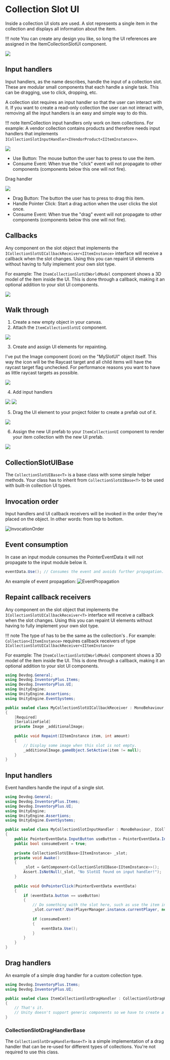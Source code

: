 # Collection Slot UI

Inside a collection UI slots are used. A slot represents a single item in the collection and displays all information about the item.

!!! note
	You can create any design you like, so long the UI references are assigned in the ItemCollectionSlotUI component.

![](Assets/ItemCollectionSlotUI.png)

## Input handlers

Input handlers, as the name describes, handle the input of a collection slot. These are modular small components that each handle a single task. This can be dragging, use to click, dropping, etc.

A collection slot requires an input handler so that the user can interact with it. If you want to create a read-only collection the user can not interact with, removing all the input handlers is an easy and simple way to do this.

!!! note
	ItemCollection input handlers only work on item collections. For example: A vendor collection contains products and therefore needs input handlers that implements `ICollectionSlotInputHandler<IVendorProduct<IItemInstance>>`.

![](Assets/ItemCollectionSlotUIInputHandler.png)

- Use Button: The mouse button the user has to press to use the item.
- Consume Event: When true the "click" event will not propagate to other components (components below this one will not fire).

Drag handler

![](Assets/ItemCollectionSlotUIDragHandler.png)

- Drag Button: The button the user has to press to drag this item.
- Handle Pointer Click: Start a drag action when the user clicks the slot once.
- Consume Event: When true the "drag" event will not propagate to other components (components below this one will not fire).

## Callbacks

Any component on the slot object that implements the `ICollectionSlotUICallbackReceiver<IItemInstance>` interface will receive a callback when the slot changes. Using this you can repaint UI elements without having to fully implement your own slot type.

For example: The `ItemCollectionSlotUIWorldModel` component shows a 3D model of the item inside the UI. This is done through a callback, making it an optional addition to your slot UI components.

![](Assets/ItemCollectionUIWorldModel.png)

## Walk through

1. Create a new empty object in your canvas.
2. Attach the `ItemCollectionSlotUI` component.

![](Assets/ItemCollectionSlotUIStep1.png)

3. Create and assign UI elements for repainting.

I've put the Image component (icon) on the "MySlotUI" object itself. This way the icon will be the Raycast target and all child items will have the raycast target flag unchecked. For performance reasons you want to have as little raycast targets as possible.

![](Assets/ItemCollectionSlotUIStep2.png)

4. Add input handlers

![](Assets/ItemCollectionSlotUIInputHandler.png)
![](Assets/ItemCollectionSlotUIDragHandler.png)

5. Drag the UI element to your project folder to create a prefab out of it.

![](Assets/ItemCollectionSlotUIStep3.png)

6. Assign the new UI prefab to your `ItemCollectionUI` component to render your item collection with the new UI prefab.

![](Assets/ItemCollectionSlotUIStep4.png)

## CollectionSlotUIBase<T>

The `CollectionSlotUIBase<T>` is a base class with some simple helper methods. Your class has to inherit from `CollectionSlotUIBase<T>` to be used with built-in collection UI types.

## Invocation order

Input handlers and UI callback receivers will be invoked in the order they're placed on the object. In other words: from top to bottom.

![InvocationOrder](Assets/InvocationOrder.png)

## Event consumption

In case an input module consumes the PointerEventData it will not propagate to the input module below it.

```csharp
eventData.Use(); // Consumes the event and avoids further propagation.
```

An example of event propagation:
![EventPropagation](Assets/EventPropagation.png)

## Repaint callback receivers

Any component on the slot object that implements the `ICollectionSlotUICallbackReceiver<T>` interface will receive a callback when the slot changes. Using this you can repaint UI elements without having to fully implement your own slot type.

!!! note
	The type of <T> has to be the same as the collection's <T>. For example: `Collection<IItemInstance>` requires callback receivers of type `ICollectionSlotUICallbackReceiver<IItemInstance>`

For example: The `ItemCollectionSlotUIWorldModel` component shows a 3D model of the item inside the UI. This is done through a callback, making it an optional addition to your slot UI components.

```csharp
using Devdog.General;
using Devdog.InventoryPlus.Items;
using Devdog.InventoryPlus.UI;
using UnityEngine;
using UnityEngine.Assertions;
using UnityEngine.EventSystems;

public sealed class MyCollectionSlotUICallbackReceiver : MonoBehaviour, ICollectionSlotUICallbackReceiver<IItemInstance>
{
	[Required]
	[SerializeField]
	private Image _additionalImage;
	
	public void Repaint(IItemInstance item, int amount)
	{
		// Display some image when this slot is not empty.
		_additionalImage.gameObject.SetActive(item != null);
	}
}
```

## Input handlers

Event handlers handle the input of a single slot.

```csharp
using Devdog.General;
using Devdog.InventoryPlus.Items;
using Devdog.InventoryPlus.UI;
using UnityEngine;
using UnityEngine.Assertions;
using UnityEngine.EventSystems;

public sealed class MyCollectionSlotInputHandler : MonoBehaviour, ICollectionSlotInputHandler<IItemInstance>, IPointerClickHandler
{
	public PointerEventData.InputButton useButton = PointerEventData.InputButton.Right;
	public bool consumeEvent = true;
	
	private CollectionSlotUIBase<IItemInstance> _slot;
	private void Awake()
	{
		_slot = GetComponent<CollectionSlotUIBase<IItemInstance>>();
		Assert.IsNotNull(_slot, "No SlotUI found on input handler!");
	}
	
	public void OnPointerClick(PointerEventData eventData)
	{
		if (eventData.button == useButton)
		{
			// Do something with the slot here, such as use the item inside it.
			_slot.current?.Use(PlayerManager.instance.currentPlayer, new ItemContext());
			
			if (consumeEvent)
			{
				eventData.Use();
			}
		}
	}
}
```

## Drag handlers

An example of a simple drag handler for a custom collection type.

```csharp
using Devdog.InventoryPlus.Items;
using Devdog.InventoryPlus.UI;

public sealed class ItemCollectionSlotDragHandler : CollectionSlotDragHandlerBase<IItemInstance>
{
	// That's it. 
	// Unity doesn't support generic components so we have to create a new class.
}
```

### CollectionSlotDragHandlerBase<T>

The `CollectionSlotDragHandlerBase<T>` is a simple implementation of a drag handler that can be re-used for different types of collections. You're not required to use this class.